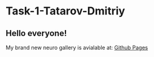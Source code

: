 # Task-1-Tatarov-Dmitriy

## Hello everyone!
My brand new neuro gallery is avialable at: [Github Pages](http://wad.itmo.xyz/Task-1-Tatarov-Dmitriy)
